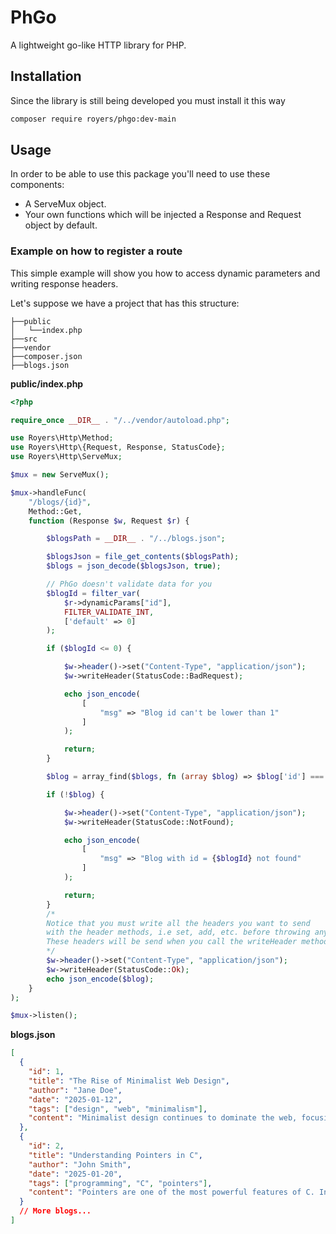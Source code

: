 # PhGo

A lightweight go-like HTTP library for PHP.

## Installation

Since the library is still being developed you must install it this way 

```bash
composer require royers/phgo:dev-main 
```

## Usage

In order to be able to use this package you'll need to use these components: 
- A ServeMux object.
- Your own functions which will be injected a Response and Request object by default.

### Example on how to register a route

This simple example will show you how to access dynamic parameters and 
writing response headers.

Let's suppose we have a project that has this structure:

```
├──public
│   └──index.php
├──src
├──vendor
├──composer.json
├──blogs.json
```

**public/index.php**

```php
<?php

require_once __DIR__ . "/../vendor/autoload.php";

use Royers\Http\Method;
use Royers\Http\{Request, Response, StatusCode};
use Royers\Http\ServeMux;

$mux = new ServeMux();

$mux->handleFunc(
    "/blogs/{id}",
    Method::Get,
    function (Response $w, Request $r) {

        $blogsPath = __DIR__ . "/../blogs.json";

        $blogsJson = file_get_contents($blogsPath);
        $blogs = json_decode($blogsJson, true);

        // PhGo doesn't validate data for you
        $blogId = filter_var(
            $r->dynamicParams["id"],
            FILTER_VALIDATE_INT,
            ['default' => 0]
        );

        if ($blogId <= 0) {

            $w->header()->set("Content-Type", "application/json");
            $w->writeHeader(StatusCode::BadRequest);

            echo json_encode(
                [
                    "msg" => "Blog id can't be lower than 1"
                ]
            );

            return;
        }

        $blog = array_find($blogs, fn (array $blog) => $blog['id'] === $blogId);

        if (!$blog) {

            $w->header()->set("Content-Type", "application/json");
            $w->writeHeader(StatusCode::NotFound);

            echo json_encode(
                [
                    "msg" => "Blog with id = {$blogId} not found"
                ]
            );

            return;
        }
        /*
        Notice that you must write all the headers you want to send
        with the header methods, i.e set, add, etc. before throwing any output.
        These headers will be send when you call the writeHeader method.
        */
        $w->header()->set("Content-Type", "application/json");
        $w->writeHeader(StatusCode::Ok);
        echo json_encode($blog);
    }
);

$mux->listen();
```

**blogs.json**

```json
[
  {
    "id": 1,
    "title": "The Rise of Minimalist Web Design",
    "author": "Jane Doe",
    "date": "2025-01-12",
    "tags": ["design", "web", "minimalism"],
    "content": "Minimalist design continues to dominate the web, focusing on clarity and user experience."
  },
  {
    "id": 2,
    "title": "Understanding Pointers in C",
    "author": "John Smith",
    "date": "2025-01-20",
    "tags": ["programming", "C", "pointers"],
    "content": "Pointers are one of the most powerful features of C. In this article, we break down how they work."
  }
  // More blogs...
]
```